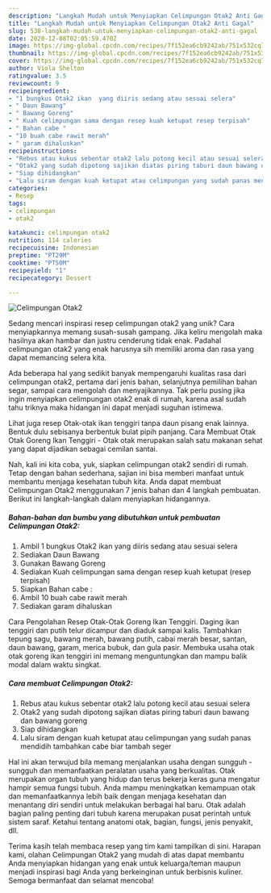 ```yaml
---
description: "Langkah Mudah untuk Menyiapkan Celimpungan Otak2 Anti Gagal"
title: "Langkah Mudah untuk Menyiapkan Celimpungan Otak2 Anti Gagal"
slug: 538-langkah-mudah-untuk-menyiapkan-celimpungan-otak2-anti-gagal
date: 2020-12-08T02:05:59.470Z
image: https://img-global.cpcdn.com/recipes/7f152ea6cb9242ab/751x532cq70/celimpungan-otak2-foto-resep-utama.jpg
thumbnail: https://img-global.cpcdn.com/recipes/7f152ea6cb9242ab/751x532cq70/celimpungan-otak2-foto-resep-utama.jpg
cover: https://img-global.cpcdn.com/recipes/7f152ea6cb9242ab/751x532cq70/celimpungan-otak2-foto-resep-utama.jpg
author: Viola Shelton
ratingvalue: 3.5
reviewcount: 9
recipeingredient:
- "1 bungkus Otak2 ikan  yang diiris sedang atau sesuai selera"
- " Daun Bawang"
- " Bawang Goreng"
- " Kuah celimpungan sama dengan resep kuah ketupat resep terpisah"
- " Bahan cabe "
- "10 buah cabe rawit merah"
- " garam dihaluskan"
recipeinstructions:
- "Rebus atau kukus sebentar otak2 lalu potong kecil atau sesuai selera"
- "Otak2 yang sudah dipotong sajikan diatas piring taburi daun bawang dan bawang goreng"
- "Siap dihidangkan"
- "Lalu siram dengan kuah ketupat atau celimpungan yang sudah panas mendidih tambahkan cabe biar tambah seger"
categories:
- Resep
tags:
- celimpungan
- otak2

katakunci: celimpungan otak2 
nutrition: 114 calories
recipecuisine: Indonesian
preptime: "PT29M"
cooktime: "PT50M"
recipeyield: "1"
recipecategory: Dessert

---
```



![Celimpungan Otak2](https://img-global.cpcdn.com/recipes/7f152ea6cb9242ab/751x532cq70/celimpungan-otak2-foto-resep-utama.jpg)

Sedang mencari inspirasi resep celimpungan otak2 yang unik? Cara menyiapkannya memang susah-susah gampang. Jika keliru mengolah maka hasilnya akan hambar dan justru cenderung tidak enak. Padahal celimpungan otak2 yang enak harusnya sih memiliki aroma dan rasa yang dapat memancing selera kita.

Ada beberapa hal yang sedikit banyak mempengaruhi kualitas rasa dari celimpungan otak2, pertama dari jenis bahan, selanjutnya pemilihan bahan segar, sampai cara mengolah dan menyajikannya. Tak perlu pusing jika ingin menyiapkan celimpungan otak2 enak di rumah, karena asal sudah tahu triknya maka hidangan ini dapat menjadi suguhan istimewa.

Lihat juga resep Otak-otak ikan tenggiri tanpa daun pisang enak lainnya. Bentuk dulu sebisanya berbentuk bulat pipih panjang. Cara Membuat Otak Otak Goreng Ikan Tenggiri - Otak otak merupakan salah satu makanan sehat yang dapat dijadikan sebagai cemilan santai.


Nah, kali ini kita coba, yuk, siapkan celimpungan otak2 sendiri di rumah. Tetap dengan bahan sederhana, sajian ini bisa memberi manfaat untuk membantu menjaga kesehatan tubuh kita. Anda dapat membuat Celimpungan Otak2 menggunakan 7 jenis bahan dan 4 langkah pembuatan. Berikut ini langkah-langkah dalam menyiapkan hidangannya.

<!--inarticleads1-->

##### Bahan-bahan dan bumbu yang dibutuhkan untuk pembuatan Celimpungan Otak2:

1. Ambil 1 bungkus Otak2 ikan  yang diiris sedang atau sesuai selera
1. Sediakan  Daun Bawang
1. Gunakan  Bawang Goreng
1. Sediakan  Kuah celimpungan sama dengan resep kuah ketupat (resep terpisah)
1. Siapkan  Bahan cabe :
1. Ambil 10 buah cabe rawit merah
1. Sediakan  garam dihaluskan


Cara Pengolahan Resep Otak-Otak Goreng Ikan Tenggiri. Daging ikan tenggiri dan putih telur dicampur dan diaduk sampai kalis. Tambahkan tepung sagu, bawang merah, bawang putih, cabai merah besar, santan, daun bawang, garam, merica bubuk, dan gula pasir. Membuka usaha otak otak goreng ikan tenggiri ini memang menguntungkan dan mampu balik modal dalam waktu singkat. 

<!--inarticleads2-->

##### Cara membuat Celimpungan Otak2:

1. Rebus atau kukus sebentar otak2 lalu potong kecil atau sesuai selera
1. Otak2 yang sudah dipotong sajikan diatas piring taburi daun bawang dan bawang goreng
1. Siap dihidangkan
1. Lalu siram dengan kuah ketupat atau celimpungan yang sudah panas mendidih tambahkan cabe biar tambah seger


Hal ini akan terwujud bila memang menjalankan usaha dengan sungguh - sungguh dan memanfaatkan peralatan usaha yang berkualitas. Otak merupakan organ tubuh yang hidup dan terus bekerja keras guna mengatur hampir semua fungsi tubuh. Anda mampu meningkatkan kemampuan otak dan memanfaatkannya lebih baik dengan menjaga kesehatan dan menantang diri sendiri untuk melakukan berbagai hal baru. Otak adalah bagian paling penting dari tubuh karena merupakan pusat perintah untuk sistem saraf. Ketahui tentang anatomi otak, bagian, fungsi, jenis penyakit, dll. 

Terima kasih telah membaca resep yang tim kami tampilkan di sini. Harapan kami, olahan Celimpungan Otak2 yang mudah di atas dapat membantu Anda menyiapkan hidangan yang enak untuk keluarga/teman maupun menjadi inspirasi bagi Anda yang berkeinginan untuk berbisnis kuliner. Semoga bermanfaat dan selamat mencoba!
